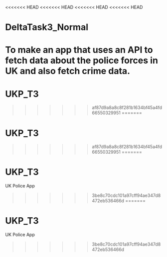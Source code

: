 <<<<<<< HEAD
<<<<<<< HEAD
<<<<<<< HEAD
<<<<<<< HEAD
# DeltaTask3_Normal
To make an app that uses an API to fetch data about the police forces in UK and also fetch crime data.
=======
# UKP_T3
>>>>>>> af87d9a8a8c8f281b1634bf45a4fd66550329951
=======
# UKP_T3
>>>>>>> af87d9a8a8c8f281b1634bf45a4fd66550329951
=======
# UKP_T3
UK Police App
>>>>>>> 3be8c70cdc101a97cff94ae347d8472eb536466d
=======
# UKP_T3
UK Police App
>>>>>>> 3be8c70cdc101a97cff94ae347d8472eb536466d
